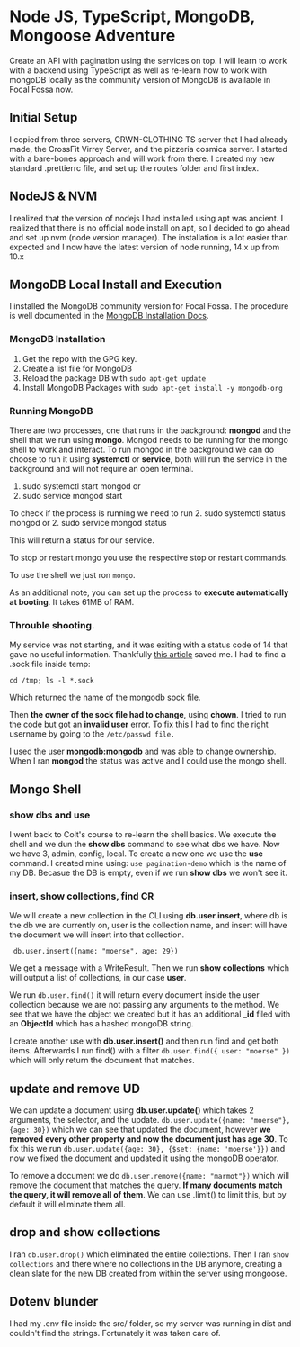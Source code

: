 # Node JS, TypeScript, MongoDB, Mongoose Adventure

Create an API with pagination using the services on top. I will learn to work with a backend using TypeScript as well as re-learn how to work with mongoDB locally as the community version of MongoDB is available in Focal Fossa now.

## Initial Setup

I copied from three servers, CRWN-CLOTHING TS server that I had already made, the CrossFit Virrey Server, and the pizzeria cosmica server. I started with a bare-bones approach and will work from there. I created my new standard .prettierrc file, and set up the routes folder and first index.

## NodeJS & NVM

I realized that the version of nodejs I had installed using apt was ancient. I realized that there is no official node install on apt, so I decided to go ahead and set up nvm (node version manager). The installation is a lot easier than expected and I now have the latest version of node running, 14.x up from 10.x

## MongoDB Local Install and Execution

I installed the MongoDB community version for Focal Fossa. The procedure is well documented in the [MongoDB Installation Docs](https://docs.mongodb.com/manual/tutorial/install-mongodb-on-ubuntu/).

### MongoDB Installation

1. Get the repo with the GPG key.
2. Create a list file for MongoDB
3. Reload the package DB with `sudo apt-get update`
4. Install MongoDB Packages with `sudo apt-get install -y mongodb-org`

### Running MongoDB

There are two processes, one that runs in the background: **mongod** and the shell that we run using **mongo**. Mongod needs to be running for the mongo shell to work and interact. To run mongod in the background we can do choose to run it using **systemctl** or **service**, both will run the service in the background and will not require an open terminal.

1. sudo systemctl start mongod
   or
1. sudo service mongod start

To check if the process is running we need to run 2. sudo systemctl status mongod
or 2. sudo service mongod status

This will return a status for our service.

To stop or restart mongo you use the respective stop or restart commands.

To use the shell we just ron `mongo`.

As an additional note, you can set up the process to **execute automatically at booting**. It takes 61MB of RAM.

### Throuble shooting.

My service was not starting, and it was exiting with a status code of 14 that gave no useful information. Thankfully [this article](https://medium.com/@adhityad3v/mongodb-code-exited-status-14-f9f9f3d3e244) saved me. I had to find a .sock file inside temp:

`cd /tmp; ls -l *.sock`

Which returned the name of the mongodb sock file.

Then **the owner of the sock file had to change**, using **chown**. I tried to run the code but got an **invalid user** error. To fix this I had to find the right username by going to the `/etc/passwd file.`

I used the user **mongodb:mongodb** and was able to change ownership. When I ran **mongod** the status was active and I could use the mongo shell.

## Mongo Shell

### show dbs and use

I went back to Colt's course to re-learn the shell basics. We execute the shell and we dun the **show dbs** command to see what dbs we have. Now we have 3, admin, config, local. To create a new one we use the **use** command. I created mine using: `use pagination-demo` which is the name of my DB. Becasue the DB is empty, even if we run **show dbs** we won't see it.

### insert, show collections, find CR

We will create a new collection in the CLI using **db.user.insert**, where db is the db we are currently on, user is the collection name, and insert will have the document we will insert into that collection.

` db.user.insert({name: "moerse", age: 29})`

We get a message with a WriteResult. Then we run **show collections** which will output a list of collections, in our case **user**.

We run `db.user.find()` it will return every document inside the user collection because we are not passing any arguments to the method. We see that we have the object we created but it has an additional **\_id** filed with an **ObjectId** which has a hashed mongoDB string.

I create another use with **db.user.insert()** and then run find and get both items. Afterwards I run find() with a filter `db.user.find({ user: "moerse" })` which will only return the document that matches.

## update and remove UD

We can update a document using **db.user.update()** which takes 2 arguments, the selector, and the update. `db.user.update({name: "moerse"}, {age: 30})` which we can see that updated the document, however **we removed every other property and now the document just has age 30**. To fix this we run `db.user.update({age: 30}, {$set: {name: 'moerse'}})` and now we fixed the document and updated it using the mongoDB operator.

To remove a document we do `db.user.remove({name: "marmot"})` which will remove the document that matches the query. **If many documents match the query, it will remove all of them**. We can use .limit() to limit this, but by default it will eliminate them all.

## drop and show collections

I ran `db.user.drop()` which eliminated the entire collections. Then I ran `show collections` and there where no collections in the DB anymore, creating a clean slate for the new DB created from within the server using mongoose.

## Dotenv blunder

I had my .env file inside the src/ folder, so my server was running in dist and couldn't find the strings. Fortunately it was taken care of.
